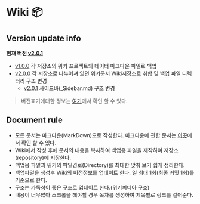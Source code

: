 # Wiki 📦

## Version update info
**현재 버전 [v2.0.1](wiki#wiki-)**
* [v1.0.0](https://github.com/devyhan93/Wiki/commit/4264375cf6e21bcf44e51cfc9692c00055f666c0) 각 저장소의 위키 프로젝트의 데이터 마크다운 파일로 백업
* [v2.0.0](https://github.com/devyhan93/Wiki/commit/24f57b60c66d3907e327614c42c5fdc6122dd0ba) 각 저장소로 나누어져 있던 위키문서 Wiki저장소로 취합 및 백업 파일 디렉터리 구조 변경
    * [v2.0.1](https://github.com/devyhan93/Wiki/commit/3b615b12eeb791b039435acacbfb5eff8e23ff32) 사이드바(_Sidebar.md) 구조 변경
> 버전표기에대한 정보는 [여기](Version)에서 확인 할 수 있다.

## Document rule
* 모든 문서는 마크다운(MarkDown)으로 작성한다. 마크다운에 관한 문서는 [이곳](MarkDown)에서 확인 할 수 있다.
* Wiki에서 작성 후에 문서의 내용을 복사하여 백업용 파일을 제작하여 저장소(repository)에 저장한다.
* 백업용 파일과 위키의 파일경로(Directory)를 최대한 맞춰 보기 쉽게 정리한다.
* 백업파일을 생성후 Wiki의 버전정보를 업데이트 한다. 일 최대 1회(최종 커밋 1회)를 기준으로 한다.
* 구조는 가독성이 좋은 구조로 업데이트 한다.(위키피디아 구조)
* 내용이 너무많아 스크롤을 해야할 경우 목차를 생성하여 제목별로 링크를 걸어준다.
